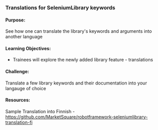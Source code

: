 ### Translations for SeleniumLibrary keywords

#### Purpose:
See how one can translate the library's keywords and arguments into another language

#### Learning Objectives:
- Trainees will explore the newly added library feature - translations

#### Challenge:
Translate a few library keywords and their documentation into your langauge of choice

#### Resources:

Sample Translation into Finnish - https://github.com/MarketSquare/robotframework-seleniumlibrary-translation-fi